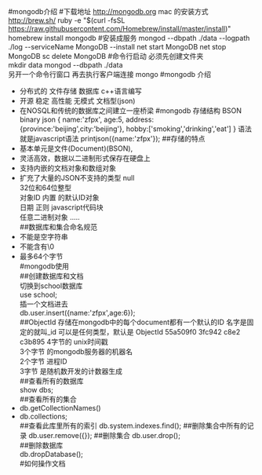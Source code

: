 #mongodb介绍
#下载地址
http://mongodb.org
mac 的安装方式
http://brew.sh/
ruby -e "$(curl -fsSL https://raw.githubusercontent.com/Homebrew/install/master/install)"
homebrew install mongodb
#安装成服务
mongod --dbpath ./data --logpath ./log --serviceName MongoDB --install
net start MongoDB
net stop MongoDB
sc delete MongoDB 
#命令行启动
必须先创建文件夹  
mkdir data 
mongod --dbpath ./data  
另开一个命令行窗口 
再去执行客户端连接 mongo 
#mongodb 介绍   
- 分布式的 文件存储 数据库 c++语言编写  
- 开源 稳定 高性能 无模式 文档型(json)  
- 在NOSQL和传统的数据库之间建立一座桥梁 
#mongodb 存储结构 
BSON binary json 
{ 
name:'zfpx', 
age:5, 
address:{province:'beijing',city:'beijing'}, 
hobby:['smoking','drinking','eat'] 
} 
语法就是javascript语法 
 printjson({name:'zfpx'}); 
##存储的特点 
- 基本单元是文件(Document)(BSON), 
- 灵活高效，数据以二进制形式保存在硬盘上 
- 支持内嵌的文档对象和数组对象 
- 扩充了大量的JSON不支持的类型 
null  
32位和64位整型  
对象ID 内置 的默认ID对象  
日期 
正则 
javascript代码块  
任意二进制对象 
.....  
##数据库和集合命名规范  
- 不能是空字符串  
- 不能含有\0   
- 最多64个字节  
#mongodb使用  
##创建数据库和文档  
切换到school数据库  
use school;  
插一个文档进去  
db.user.insert({name:'zfpx',age:6});  
##ObjectId
存储在mongodb中的每个document都有一个默认的ID 
名字是固定的就叫_id
可以是任何类型，默认是 ObjectId
55a509f0 3fc942 c8e2 c3b895
4字节的 unix时间戳  
3个字节 的mongodb服务器的机器名  
2个字节 进程ID  
3字节 是随机数开发的计数器生成  
##查看所有的数据库  
show dbs;  
##查看所有的集合  
- db.getCollectionNames()  
- db.collections;  
##查看此库里所有的索引
db.system.indexes.find();
##删除集合中所有的记录
db.user.remove({});
##删除集合
db.user.drop();  
##删除数据库   
db.dropDatabase();  
#如何操作文档

  





